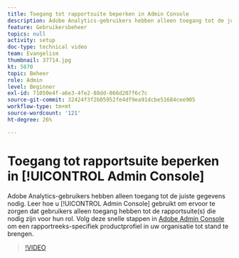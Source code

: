 ```yaml
---
title: Toegang tot rapportsuite beperken in Admin Console
description: Adobe Analytics-gebruikers hebben alleen toegang tot de juiste gegevens nodig. Leer hoe u de Admin Console gebruikt om ervoor te zorgen dat gebruikers alleen toegang hebben tot de rapportsuite(s) die nodig zijn voor hun rol. Voer de volgende snelle stappen uit in de Adobe Admin Console om een rapportsuite-specifiek productprofiel in uw organisatie te maken.
feature: Gebruikersbeheer
topics: null
activity: setup
doc-type: technical video
team: Evangelism
thumbnail: 37714.jpg
kt: 5870
topic: Beheer
role: Admin
level: Beginner
exl-id: 71050e4f-a6e3-4fe2-88dd-866d207f6c7c
source-git-commit: 32424f3f2b05952fe4df9ea91dcbe51684cee905
workflow-type: tm+mt
source-wordcount: '121'
ht-degree: 26%

---
```


# Toegang tot rapportsuite beperken in [!UICONTROL Admin Console]

Adobe Analytics-gebruikers hebben alleen toegang tot de juiste gegevens nodig. Leer hoe u [!UICONTROL Admin Console] gebruikt om ervoor te zorgen dat gebruikers alleen toegang hebben tot de rapportsuite(s) die nodig zijn voor hun rol. Volg deze snelle stappen in [Adobe Admin Console](https://adminconsole.adobe.com/) om een rapportreeks-specifiek productprofiel in uw organisatie tot stand te brengen.

>[!VIDEO](https://video.tv.adobe.com/v/37714/?quality=12&learn=on)
